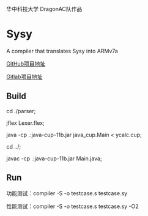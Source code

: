 华中科技大学 DragonAC队作品
# Sysy
A compiler that translates Sysy into ARMv7a

[GitHub项目地址](https://github.com/showstarpro/sysy.git)

[Gitlab项目地址](https://gitlab.com/yux20000304/sysy.git)
## Build
cd ./parser;

jflex Lexer.flex;

java -cp .:java-cup-11b.jar java_cup.Main  < ycalc.cup;

cd ../;

javac -cp .:java-cup-11b.jar Main.java;


## Run
功能测试：compiler -S -o testcase.s testcase.sy

性能测试：compiler -S -o testcase.s testcase.sy -O2


